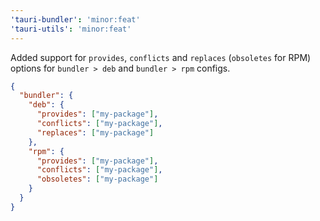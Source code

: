 ```yaml
---
'tauri-bundler': 'minor:feat'
'tauri-utils': 'minor:feat'
---
```


Added support for `provides`, `conflicts` and `replaces` (`obsoletes` for RPM) options for `bundler > deb` and `bundler > rpm` configs.

```json
{
  "bundler": {
    "deb": {
      "provides": ["my-package"],
      "conflicts": ["my-package"],
      "replaces": ["my-package"]
    },
    "rpm": {
      "provides": ["my-package"],
      "conflicts": ["my-package"],
      "obsoletes": ["my-package"]
    }
  }
}
```
